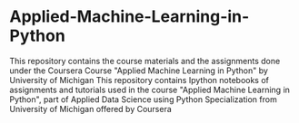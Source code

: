 # Applied-Machine-Learning-in-Python
This repository contains the course materials and the assignments done under the Coursera Course "Applied Machine Learning in Python" by University of Michigan
This repository contains Ipython notebooks of assignments and tutorials used in the course "Applied Machine Learning in Python", part of Applied Data Science using Python Specialization from University of Michigan offered by Coursera
